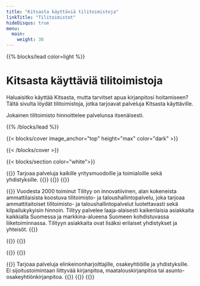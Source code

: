 ```yaml
---
title: "Kitsasta käyttäviä tilitoimistoja"
linkTitle: "Tilitoimistot"
hideDisqus: true
menu:
  main:
    weight: 30
---
```


{{%  blocks/lead color=light %}}

# Kitsasta käyttäviä tilitoimistoja

Haluaisitko käyttää Kitsasta, mutta tarvitset apua kirjanpitosi hoitamiseen? Tältä sivulta löydät tilitoimistoja, jotka tarjoavat palveluja Kitsasta käyttäville.

Jokainen tilitoimisto hinnoittelee palvelunsa itsenäisesti.

{{% /blocks/lead %}}

{{< blocks/cover image_anchor="top" height="max" color="dark" >}}

{{< /blocks/cover >}}


{{< blocks/section color="white">}}
<div class="tilitoimistot">

{{<tilitoimisto nimi="Tamkotek" web="tamkotek.fi">}}
Tarjoaa palveluja kaikille yritysmuodoille ja toimialoille sekä yhdistyksille.
{{</tilitoimisto>}}
{{<yhteys puhelin="0402 548 548 / Heli Puputti" email="tamkotek@tamkotek.fi" osoite="Töyrytie 1-5, 33530 Tampere">}}
{{</yhteys>}}


{{<tilitoimisto nimi="Tilityy" web="www.tilityy.fi">}}
Vuodesta 2000 toiminut Tilityy on innovatiivinen, alan kokeneista ammattilaisista koostuva tilitoimisto- ja taloushallintopalvelu, joka tarjoaa ammattitaitoiset tilitoimisto- ja taloushallintopalvelut luotettavasti sekä kilpailukykyisin hinnoin. Tilityy palvelee laaja-alaisesti kaikenlaisia asiakkaita kaikkialla Suomessa ja markkina-alueena Suomeen kohdistuvassa liiketoiminnassa. Tilityyn asiakkaita ovat lisäksi erilaiset yhdistykset ja yhteisöt.
{{</tilitoimisto>}}

{{<yhteys toimisto="Helsinki" email="helsinki@tilityy.fi" osoite="Mäkelänkatu 10, 00512 Helsinki" puhelin="040 877 6799">}}
{{</yhteys>}}

{{<yhteys toimisto="Tampere" email="tampere@tilityy.fi" puhelin="040 877 6799" osoite="Kaarikatu 15 - 17, 33100 Tampere">}}
{{</yhteys>}}


{{<tilitoimisto nimi="Tuloslaskelma Lapinlisä" web="www.tuloslaskelmalapinlisa.fi">}}
Tarjoaa palveluja elinkeinonharjoittajille, osakeyhtiöille ja yhdistyksille. Ei sijoitustoimintaan liittyvää kirjanpitoa, maatalouskirjanpitoa tai asunto-osakeyhtiönkirjanpitoa.
{{</tilitoimisto>}}
{{<yhteys puhelin="040 35 90 401" email="kirjanpito@tuloslaskelmalapinlisa.fi">}}
{{</yhteys>}}

</div>
